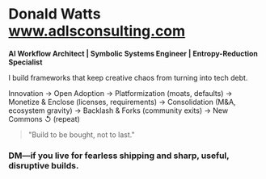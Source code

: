 # Donald Watts  www.adlsconsulting.com
**AI Workflow Architect  |  Symbolic Systems Engineer  |  Entropy-Reduction Specialist**

I build frameworks that keep creative chaos from turning into tech debt.
 
Innovation
  ->
Open Adoption
  ->
Platformization (moats, defaults)
  ->
Monetize & Enclose (licenses, requirements)
  ->
Consolidation (M&A, ecosystem gravity)
  ->
Backlash & Forks (community exits)
  ->
New Commons
  ↺ (repeat)

> "Build to be bought, not to last."
 
 
### DM—if you live for fearless shipping and sharp, useful, disruptive builds.

